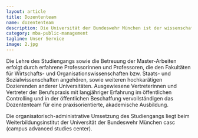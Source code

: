 ```yaml
---
layout: article
title: Dozententeam
name: dozententeam
description: Die Universität der Bundeswehr München ist der wissenschaftliche Träger des MBA Public Management.
category: mba-public-management
tagline: Unser Service
image: 2.jpg
---
```


Die Lehre des Studiengangs sowie die Betreuung der Master-Arbeiten erfolgt durch erfahrene Professorinnen und Professoren, die den Fakultäten für Wirtschafts- und Organisationswissenschaften bzw. Staats- und Sozialwissenschaften angehören, sowie weiteren hochkarätigen Dozierenden anderer Universitäten. Ausgewiesene Vertreterinnen und Vertreter der Berufspraxis mit langjähriger Erfahrung im öffentlichen Controlling und in der öffentlichen Beschaffung vervollständigen das Dozententeam für eine praxisorientierte, akademische Ausbildung.

Die organisatorisch-administrative Umsetzung des Studiengangs liegt beim Weiterbildungsinstitut der Universität der Bundeswehr München casc (campus advanced studies center).